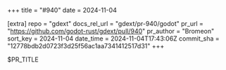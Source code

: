 +++
title = "#940"
date = 2024-11-04

[extra]
repo = "gdext"
docs_rel_url = "gdext/pr-940/godot"
pr_url = "https://github.com/godot-rust/gdext/pull/940"
pr_author = "Bromeon"
sort_key = 2024-11-04
date_time = 2024-11-04T17:43:06Z
commit_sha = "12778bdb2d0723f3d25f56ac1aa7341412517d31"
+++

$PR_TITLE
